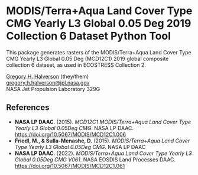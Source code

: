 # MODIS/Terra+Aqua Land Cover Type CMG Yearly L3 Global 0.05 Deg 2019 Collection 6 Dataset Python Tool

This package generates rasters of the MODIS/Terra+Aqua Land Cover Type CMG Yearly L3 Global 0.05 Deg (MCD12C1) 2019 global composite collection 6 dataset, as used in ECOSTRESS Collection 2.

[Gregory H. Halverson](https://github.com/gregory-halverson-jpl) (they/them)<br>
[gregory.h.halverson@jpl.nasa.gov](mailto:gregory.h.halverson@jpl.nasa.gov)<br>
NASA Jet Propulsion Laboratory 329G

## References

- **NASA LP DAAC**. (2015). *MCD12C1 MODIS/Terra+Aqua Land Cover Type Yearly L3 Global 0.05Deg CMG*. NASA LP DAAC. https://doi.org/10.5067/MODIS/MCD12C1.006
- **Friedl, M., & Sulla-Menashe, D.** (2015). *MODIS/Terra+Aqua Land Cover Type Yearly L3 Global 0.05Deg CMG*. NASA LP DAAC
- **NASA LP DAAC**. (2022). *MODIS/Terra+Aqua Land Cover Type Yearly L3 Global 0.05Deg CMG V061*. NASA EOSDIS Land Processes DAAC. https://doi.org/10.5067/MODIS/MCD12C1.061
